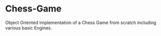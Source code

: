 # Chess-Game
Object Oriented Implementation of a Chess Game from scratch including various basic Engines.
